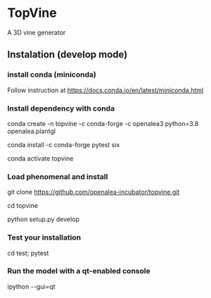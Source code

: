 # TopVine

A 3D vine generator 

## Instalation (develop mode)

### install conda (miniconda)

Follow instruction at https://docs.conda.io/en/latest/miniconda.html


### Install dependency with conda
conda create -n topvine -c conda-forge -c openalea3 python=3.8 openalea.plantgl

conda install -c conda-forge pytest six

conda activate topvine

### Load phenomenal and install
git clone https://github.com/openalea-incubator/topvine.git

cd topvine

python setup.py develop

### Test your installation
cd test; pytest

### Run the model with a qt-enabled console
ipython --gui=qt
